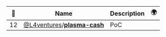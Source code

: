 |:star2: | Name | Description | 🌍|
|---|---|---|---|
|12|[@L4ventures](https://github.com/L4ventures)/[**plasma-cash**](https://github.com/L4ventures/plasma-cash)|PoC||

